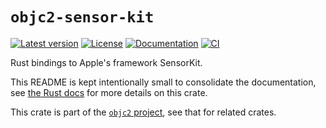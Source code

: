 # `objc2-sensor-kit`

[![Latest version](https://badgen.net/crates/v/objc2-sensor-kit)](https://crates.io/crates/objc2-sensor-kit)
[![License](https://badgen.net/badge/license/Zlib%20OR%20Apache-2.0%20OR%20MIT/blue)](../../LICENSE.md)
[![Documentation](https://docs.rs/objc2-sensor-kit/badge.svg)](https://docs.rs/objc2-sensor-kit/)
[![CI](https://github.com/madsmtm/objc2/actions/workflows/ci.yml/badge.svg)](https://github.com/madsmtm/objc2/actions/workflows/ci.yml)

Rust bindings to Apple's framework SensorKit.

This README is kept intentionally small to consolidate the documentation, see
[the Rust docs](https://docs.rs/objc2-sensor-kit/) for more details on this crate.

This crate is part of the [`objc2` project](https://github.com/madsmtm/objc2),
see that for related crates.
